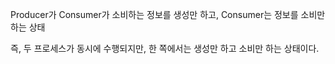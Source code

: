 
Producer가 Consumer가 소비하는 정보를 생성만 하고, Consumer는 정보를 소비만 하는 상태

즉, 두 프로세스가 동시에 수행되지만, 한 쪽에서는 생성만 하고 소비만 하는 상태이다. 